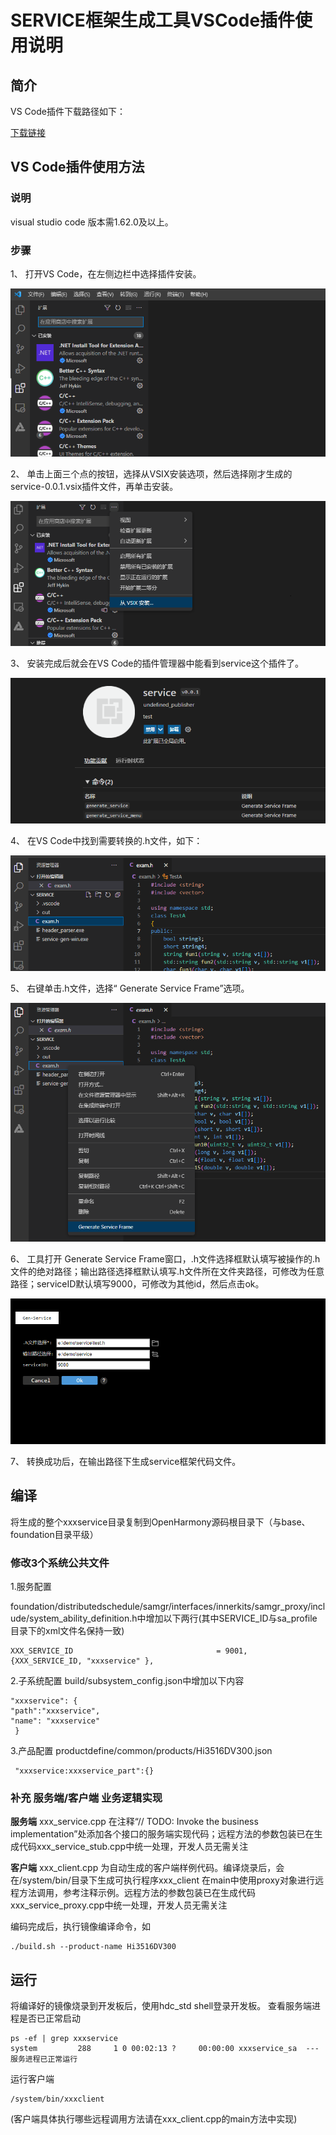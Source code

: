 # SERVICE框架生成工具VSCode插件使用说明
## 简介

VS Code插件下载路径如下：

[下载链接](暂无)               

## VS Code插件使用方法

### 说明

visual studio code 版本需1.62.0及以上。

### 步骤

1、 打开VS Code，在左侧边栏中选择插件安装。

![](../../figures/pic-plug-in-search.png)

2、 单击上面三个点的按钮，选择从VSIX安装选项，然后选择刚才生成的service-0.0.1.vsix插件文件，再单击安装。

![](../../figures/pic-plug-in-select.png)

3、 安装完成后就会在VS Code的插件管理器中能看到service这个插件了。

![](../../figures/pic-plug-in-service.png)

4、 在VS Code中找到需要转换的.h文件，如下：

![](../../figures/pic-plug-in-select-h.png)

5、 右键单击.h文件，选择“ Generate Service Frame”选项。

![](../../figures/pic-plug-in-gen-c++.png)

6、 工具打开 Generate Service Frame窗口，.h文件选择框默认填写被操作的.h文件的绝对路径；输出路径选择框默认填写.h文件所在文件夹路径，可修改为任意路径；serviceID默认填写9000，可修改为其他id，然后点击ok。

![](../../figures/pic-service-frame.png)

7、 转换成功后，在输出路径下生成service框架代码文件。

## 编译

将生成的整个xxxservice目录复制到OpenHarmony源码根目录下（与base、foundation目录平级）

### 修改3个系统公共文件

1.服务配置

foundation/distributedschedule/samgr/interfaces/innerkits/samgr_proxy/include/system_ability_definition.h中增加以下两行(其中SERVICE_ID与sa_profile目录下的xml文件名保持一致)

  ```
XXX_SERVICE_ID                                = 9001,
{XXX_SERVICE_ID, "xxxservice" },
  ```

2.子系统配置
build/subsystem_config.json中增加以下内容

```
"xxxservice": {
"path":"xxxservice",
"name": "xxxservice"
 }
```

3.产品配置
productdefine/common/products/Hi3516DV300.json

```
 "xxxservice:xxxservice_part":{}
```

### 补充 服务端/客户端 业务逻辑实现

**服务端**
xxx_service.cpp
在注释“// TODO: Invoke the business implementation”处添加各个接口的服务端实现代码；远程方法的参数包装已在生成代码xxx_service_stub.cpp中统一处理，开发人员无需关注

**客户端**
xxx_client.cpp 为自动生成的客户端样例代码。编译烧录后，会在/system/bin/目录下生成可执行程序xxx_client
在main中使用proxy对象进行远程方法调用，参考注释示例。远程方法的参数包装已在生成代码xxx_service_proxy.cpp中统一处理，开发人员无需关注

编码完成后，执行镜像编译命令，如

```
./build.sh --product-name Hi3516DV300
```


## 运行

将编译好的镜像烧录到开发板后，使用hdc_std shell登录开发板。
查看服务端进程是否已正常启动

```
ps -ef | grep xxxservice
system         288     1 0 00:02:13 ?     00:00:00 xxxservice_sa  --- 服务进程已正常运行
```


运行客户端

```
/system/bin/xxxclient 
```


 (客户端具体执行哪些远程调用方法请在xxx_client.cpp的main方法中实现)
